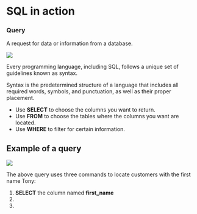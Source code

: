 <h1>SQL in action</h1>

<h3>Query</h3>
<p>A request for data or information from a database.</p>



<img src='https://i.imgur.com/XPyZIGy.png'>

<p>Every programming language, including SQL, follows a unique set of guidelines known as syntax. 
  
  Syntax is the predetermined structure of a language that includes all required words, symbols, and punctuation, as well as their proper placement.</p>


<ul>
  <li>Use <b>SELECT</b> to choose the columns you want to return.</li>
  <li>Use <b>FROM</b> to choose the tables where the columns you want are located.</li>
  <li>Use <b>WHERE</b> to filter for certain information.</li>
  </ul>


<h2><b>Example of a query</b></h2>

<img src='https://i.imgur.com/K9sxnVn.png'>

<p>The above query uses three commands to locate customers with the first name Tony: </p>

<ol>
  <li><b>SELECT</b> the column named <b>first_name</b></li>
  <li></li>
  <li></li>
  </ol>
